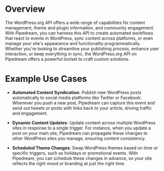 # Overview

The WordPress.org API offers a wide range of capabilities for content management, theme and plugin information, and community engagement. With Pipedream, you can harness this API to create automated workflows that react to events in WordPress, sync content across platforms, or even manage your site's appearance and functionality programmatically. Whether you're looking to streamline your publishing process, enhance user interaction, or keep everything in sync, the WordPress.org API on Pipedream offers a powerful toolset to craft custom solutions.

# Example Use Cases

- **Automated Content Syndication**: Publish new WordPress posts automatically to social media platforms like Twitter or Facebook. Whenever you push a new post, Pipedream can capture this event and send out tweets or posts with links back to your article, driving traffic and engagement.

- **Dynamic Content Updates**: Update content across multiple WordPress sites in response to a single trigger. For instance, when you update a post on your main site, Pipedream can propagate these changes to other WordPress sites you manage, ensuring content consistency.

- **Scheduled Theme Changes**: Swap WordPress themes based on time or specific triggers, such as holidays or promotional events. With Pipedream, you can schedule these changes in advance, so your site reflects the right mood or branding at just the right time.
